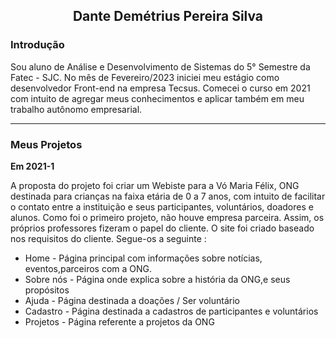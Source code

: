 <h2 align="center"> Dante Demétrius Pereira Silva </h2> 

### **Introdução** 

Sou aluno de Análise e Desenvolvimento de Sistemas do 5° Semestre da Fatec - SJC. No mês de Fevereiro/2023 iniciei meu estágio como desenvolvedor Front-end na empresa Tecsus. Comecei o curso em 2021 com intuito de agregar meus conhecimentos e aplicar também em meu trabalho autônomo empresarial. <hr>

### **Meus Projetos** 

**Em 2021-1**

A proposta do projeto foi criar um Webiste para a Vó Maria Félix, ONG destinada para crianças na faixa etária de 0 a 7 anos, com intuito de facilitar o contato entre a instituição e seus participantes, voluntários, doadores e alunos. Como foi o primeiro projeto, não houve empresa parceira. Assim, os próprios professores fizeram o papel do cliente.
O site foi criado baseado nos requisitos do cliente. Segue-os a seguinte :

<ul>
    <li>Home - Página principal com informações sobre notícias, eventos,parceiros com a ONG.</li>
    <li>Sobre nós - Página onde explica sobre a história da ONG,e seus propósitos</li>
    <li>Ajuda - Página destinada a doações / Ser voluntário</li>
    <li>Cadastro - Página destinada a cadastros de participantes e voluntários</li>
    <li>Projetos - Página referente a projetos da ONG</li>
</ul>

<p align="center">

